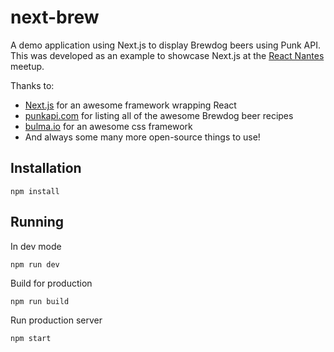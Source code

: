 # next-brew

A demo application using Next.js to display Brewdog beers using Punk API.
This was developed as an example to showcase Next.js at the [React Nantes](https://www.meetup.com/fr-FR/React-Nantes) meetup.

Thanks to:
- [Next.js](https://nextjs.org) for an awesome framework wrapping React
- [punkapi.com](https://punkapi.com) for listing all of the awesome Brewdog beer recipes
- [bulma.io](https://bulma.io) for an awesome css framework
- And always some many more open-source things to use!

## Installation

```
npm install
```

## Running

In dev mode

```
npm run dev
```

Build for production

```
npm run build
```

Run production server

```
npm start
```
